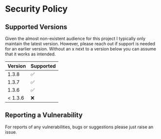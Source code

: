 # Security Policy

## Supported Versions

Given the almost non-existent audience for this project I typically only maintain the
latest version. However, please reach out if support is needed for an earlier version.
Without an x next to a version below you can assume that it works as intended.

| Version | Supported          |
|---------|--------------------|
| 1.3.8   | :white_check_mark: |
| 1.3.7   | :white_check_mark: |
| 1.3.6   | :white_check_mark: |
| < 1.3.6 | :x:                |

## Reporting a Vulnerability

For reports of any vulnerabilities, bugs or suggestions please just raise an issue.
